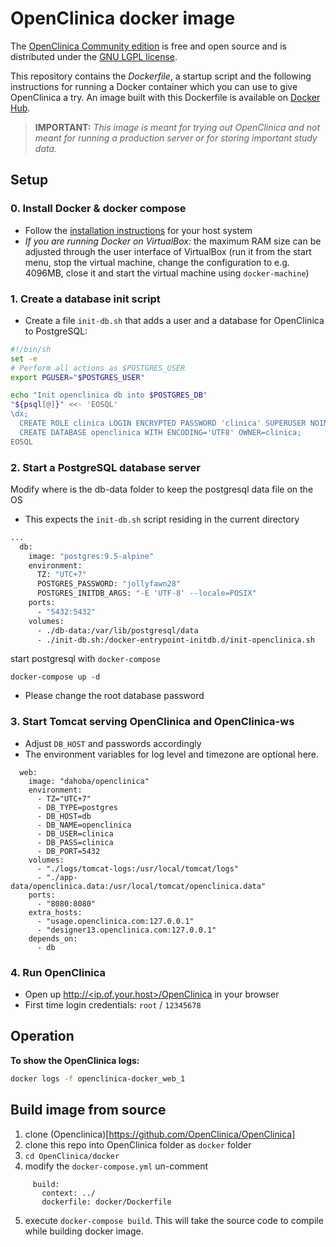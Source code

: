 # OpenClinica docker image

The [OpenClinica Community edition](https://www.openclinica.com/community-edition-open-source-edc/) is free and open source and is distributed under the [GNU LGPL license](https://www.openclinica.com/gnu-lgpl-open-source-license). 

This repository contains the *Dockerfile*, a startup script and the following instructions for running a Docker container  which you can use to give OpenClinica a try. An image built with this Dockerfile is available on [Docker Hub](https://cloud.docker.com/repository/docker/dahoba/openclinica).

> **IMPORTANT:** *This image is meant for trying out OpenClinica and not meant for running a production server or for storing important study data.*

## Setup

### 0. Install Docker & docker compose

* Follow the [installation instructions](http://docs.docker.com/installation/) for your host system
* *If you are running Docker on VirtualBox:* the maximum RAM size can be adjusted through the user interface of VirtualBox (run it from the start menu, stop the virtual machine, change the configuration to e.g. 4096MB, close it and start the virtual machine using `docker-machine`)

### 1. Create a database init script

* Create a file `init-db.sh` that adds a user and a database for OpenClinica to PostgreSQL:

```sh
#!/bin/sh
set -e
# Perform all actions as $POSTGRES_USER
export PGUSER="$POSTGRES_USER"

echo "Init openclinica db into $POSTGRES_DB"
"${psql[@]}" <<- 'EOSQL'
\dx;
  CREATE ROLE clinica LOGIN ENCRYPTED PASSWORD 'clinica' SUPERUSER NOINHERIT NOCREATEDB NOCREATEROLE;
  CREATE DATABASE openclinica WITH ENCODING='UTF8' OWNER=clinica;
EOSQL
```

### 2. Start a PostgreSQL database server

Modify where is the db-data folder to keep the postgresql data file on the OS

* This expects the `init-db.sh` script residing in the current directory

```sh
...
  db:
    image: "postgres:9.5-alpine"
    environment:
      TZ: "UTC+7"
      POSTGRES_PASSWORD: "jollyfawn28"
      POSTGRES_INITDB_ARGS: "-E 'UTF-8' --locale=POSIX"
    ports:
      - "5432:5432"
    volumes:
      - ./db-data:/var/lib/postgresql/data
      - ./init-db.sh:/docker-entrypoint-initdb.d/init-openclinica.sh
```

start postgresql with `docker-compose`

```
docker-compose up -d
```

* Please change the root database password

### 3. Start Tomcat serving OpenClinica and OpenClinica-ws

* Adjust `DB_HOST` and passwords accordingly
* The environment variables for log level and timezone are optional here.

```
  web:
    image: "dahoba/openclinica"
    environment:
      - TZ="UTC+7"
      - DB_TYPE=postgres
      - DB_HOST=db
      - DB_NAME=openclinica
      - DB_USER=clinica
      - DB_PASS=clinica
      - DB_PORT=5432
    volumes:
      - "./logs/tomcat-logs:/usr/local/tomcat/logs"
      - "./app-data/openclinica.data:/usr/local/tomcat/openclinica.data"
    ports:
      - "8080:8080"
    extra_hosts:
      - "usage.openclinica.com:127.0.0.1"
      - "designer13.openclinica.com:127.0.0.1"
    depends_on: 
      - db
```

### 4. Run OpenClinica

* Open up [http://&lt;ip.of.your.host&gt;/OpenClinica](http://<ip.of.your.host>/OpenClinica) in your browser
* First time login credentials: `root` / `12345678`

## Operation

**To show the OpenClinica logs:**

```sh
docker logs -f openclinica-docker_web_1
```

## Build image from source

1. clone (Openclinica)[https://github.com/OpenClinica/OpenClinica]
2. clone this repo into OpenClinica folder as `docker` folder
3. `cd OpenClinica/docker` 
4. modify the `docker-compose.yml` un-comment 

```
     build:
       context: ../
       dockerfile: docker/Dockerfile
```

5. execute `docker-compose build`. This will take the source code to compile while building docker image.